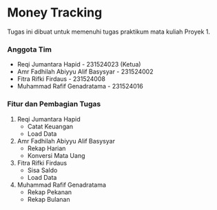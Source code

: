 # Money Tracking
Tugas ini dibuat untuk memenuhi tugas praktikum mata kuliah Proyek 1.  

### Anggota Tim 
- Reqi Jumantara Hapid              - 231524023 (Ketua)
- Amr Fadhilah Abiyyu Alif Basysyar - 231524002
- Fitra Rifki Firdaus               - 231524008
- Muhammad Rafif Genadratama        - 231524016

### Fitur dan Pembagian Tugas
1. Reqi Jumantara Hapid
   - Catat Keuangan
   - Load Data
2. Amr Fadhilah Abiyyu Alif Basysyar
   - Rekap Harian
   - Konversi Mata Uang
3. Fitra Rifki Firdaus
   - Sisa Saldo
   - Load Data
4. Muhammad Rafif Genadratama
   - Rekap Pekanan
   - Rekap Bulanan